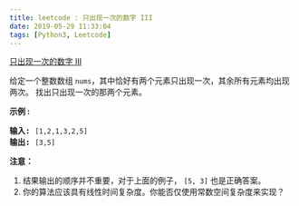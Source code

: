 ```yaml
---
title: leetcode : 只出现一次的数字 III
date: 2019-05-29 11:33:04
tags: [Python3, Leetcode]
---
```


[只出现一次的数字 III](https://leetcode-cn.com/problems/single-number-iii/)

<p>给定一个整数数组&nbsp;<code>nums</code>，其中恰好有两个元素只出现一次，其余所有元素均出现两次。 找出只出现一次的那两个元素。</p>

<!-- more -->

<p><strong>示例 :</strong></p>

<pre><strong>输入:</strong> <code>[1,2,1,3,2,5]</code>
<strong>输出:</strong> <code>[3,5]</code></pre>

<p><strong>注意：</strong></p>

<ol>
	<li>结果输出的顺序并不重要，对于上面的例子，&nbsp;<code>[5, 3]</code>&nbsp;也是正确答案。</li>
	<li>你的算法应该具有线性时间复杂度。你能否仅使用常数空间复杂度来实现？</li>
</ol>

